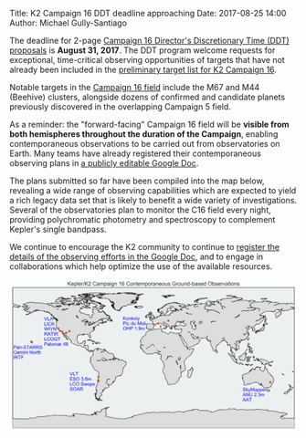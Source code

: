Title: K2 Campaign 16 DDT deadline approaching
Date: 2017-08-25 14:00
Author: Michael Gully-Santiago

The deadline for 2-page
[Campaign 16 Director's Discretionary Time (DDT) proposals](k2-ddt.html)
is **August 31, 2017**.
The DDT program welcome requests for exceptional, time-critical
observing opportunities of targets that have not already been included in the
[preliminary target list for K2 Campaign 16](k2-campaign-16-preliminary-target-list-available.html).

Notable targets in the [Campaign 16 field](/images/k2/k2-c16-field.png)
include the M67 and M44 (Beehive) clusters,
alongside dozens of confirmed and candidate planets previously discovered in the overlapping Campaign 5 field.

As a reminder: the "forward-facing" Campaign 16 field
will be **visible from both hemispheres throughout the duration of the Campaign**,
enabling contemporaneous observations to be carried out from observatories on Earth. Many teams have already registered their contemporaneous observing plans in [a publicly editable Google Doc](share-your-plan-for-k2-campaign-16-ancillary-observations.html).

The plans submitted so far have been compiled into the map below,
revealing a wide range of observing capabilities which are expected to yield
a rich legacy data set that is likely to benefit a wide variety of investigations.
Several of the observatories plan to monitor the C16 field every night,
providing polychromatic photometry and spectroscopy to complement Kepler's single bandpass.

We continue to encourage the K2 community to continue to [register
the details of the observing efforts in the Google Doc](share-your-plan-for-k2-campaign-16-ancillary-observations.html),
and to engage in collaborations which help optimize the use of the available resources.

[![Map of selected ground-based observations of the Campaign 16 field](images/K2C16_global_map.png)](images/K2C16_global_map.png)
